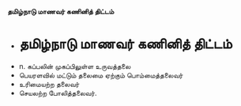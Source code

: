 **தமிழ்நாடு மாணவர் கணினித் திட்டம்**
- # தமிழ்நாடு மாணவர் கணினித் திட்டம்
- n. கப்பலின் முகப்பிலுள்ள உருவத்தலை
- பெயரளவில் மட்டும் தலைமை ஏற்கும் பொம்மைத்தலைவர்
- உரிமையற்ற தலைவர்
- செயலற்ற போலித்தலைவர்.

